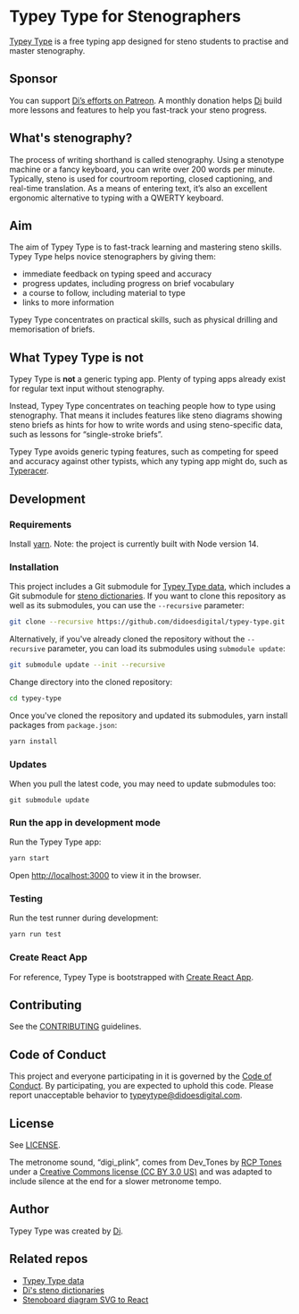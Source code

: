 # Typey Type for Stenographers

[Typey Type](https://didoesdigital.com/typey-type/) is a free typing app designed for steno students to practise and master stenography.

## Sponsor

You can support [Di’s efforts on Patreon](https://www.patreon.com/didoesdigital). A monthly donation helps [Di](https://didoesdigital.com) build more lessons and features to help you fast-track your steno progress.

## What's stenography?

The process of writing shorthand is called stenography. Using a stenotype machine or a fancy keyboard, you can write over 200 words per minute. Typically, steno is used for courtroom reporting, closed captioning, and real-time translation. As a means of entering text, it’s also an excellent ergonomic alternative to typing with a QWERTY keyboard.

## Aim

The aim of Typey Type is to fast-track learning and mastering steno skills. Typey Type helps novice stenographers by giving them:

- immediate feedback on typing speed and accuracy
- progress updates, including progress on brief vocabulary
- a course to follow, including material to type
- links to more information

Typey Type concentrates on practical skills, such as physical drilling and memorisation of briefs.

## What Typey Type is not

Typey Type is **not** a generic typing app. Plenty of typing apps already exist for regular text input without stenography.

Instead, Typey Type concentrates on teaching people how to type using stenography. That means it includes features like steno diagrams showing steno briefs as hints for how to write words and using steno-specific data, such as lessons for “single-stroke briefs”.

Typey Type avoids generic typing features, such as competing for speed and accuracy against other typists, which any typing app might do, such as [Typeracer](https://play.typeracer.com/?universe=steno).

## Development

### Requirements

Install [yarn](https://yarnpkg.com/lang/en/docs/install/). Note: the project is currently built with Node version 14.

### Installation

This project includes a Git submodule for [Typey Type data](https://github.com/didoesdigital/typey-type-data), which includes a Git submodule for [steno dictionaries](https://github.com/didoesdigital/steno-dictionaries). If you want to clone this repository as well as its submodules, you can use the `--recursive` parameter:

```sh
git clone --recursive https://github.com/didoesdigital/typey-type.git
```

Alternatively, if you've already cloned the repository without the `--recursive` parameter, you can load its submodules using `submodule update`:

```sh
git submodule update --init --recursive
```

Change directory into the cloned repository:

```sh
cd typey-type
```

Once you've cloned the repository and updated its submodules, yarn install packages from `package.json`:

```sh
yarn install
```

### Updates

When you pull the latest code, you may need to update submodules too:

```
git submodule update
```

### Run the app in development mode

Run the Typey Type app:

```sh
yarn start
```

Open <http://localhost:3000> to view it in the browser.

### Testing

Run the test runner during development:

```sh
yarn run test
```

### Create React App

For reference, Typey Type is bootstrapped with [Create React App](https://github.com/facebook/create-react-app).

## Contributing

See the [CONTRIBUTING](./CONTRIBUTING.md) guidelines.

## Code of Conduct

This project and everyone participating in it is governed by the [Code of Conduct](CODE_OF_CONDUCT.md). By participating, you are expected to uphold this code. Please report unacceptable behavior to [typeytype@didoesdigital.com](mailto:typeytype@didoesdigital.com).

## License

See [LICENSE](./LICENSE).

The metronome sound, “digi_plink”, comes from Dev_Tones by [RCP Tones](https://rcptones.com/dev_tones/) under a [Creative Commons license (CC BY 3.0 US)](https://creativecommons.org/licenses/by/3.0/us/legalcode) and was adapted to include silence at the end for a slower metronome tempo.

## Author

Typey Type was created by [Di](https://didoesdigital.com).

## Related repos

- [Typey Type data](https://github.com/didoesdigital/typey-type-data)
- [Di's steno dictionaries](https://github.com/didoesdigital/steno-dictionaries)
- [Stenoboard diagram SVG to React](https://github.com/didoesdigital/typey-type-stenoboard-diagram-svg-to-react)

